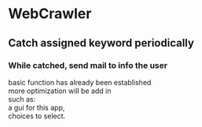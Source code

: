 # WebCrawler

## Catch assigned keyword periodically

### While catched, send mail to info the user <br/>
basic function has already been established <br/>
more optimization  will be add in  <br/>
such as: <br/>
	a gui for this app,  <br/>
	choices to select.  <br/>
